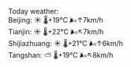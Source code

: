 Today weather:  
Beijing: ☀️   🌡️+19°C 🌬️↑7km/h  
Tianjin: ☀️   🌡️+22°C 🌬️↖7km/h  
Shijiazhuang: ☀️   🌡️+21°C 🌬️↑6km/h  
Tangshan: ⛅️  🌡️+19°C 🌬️↖8km/h  
